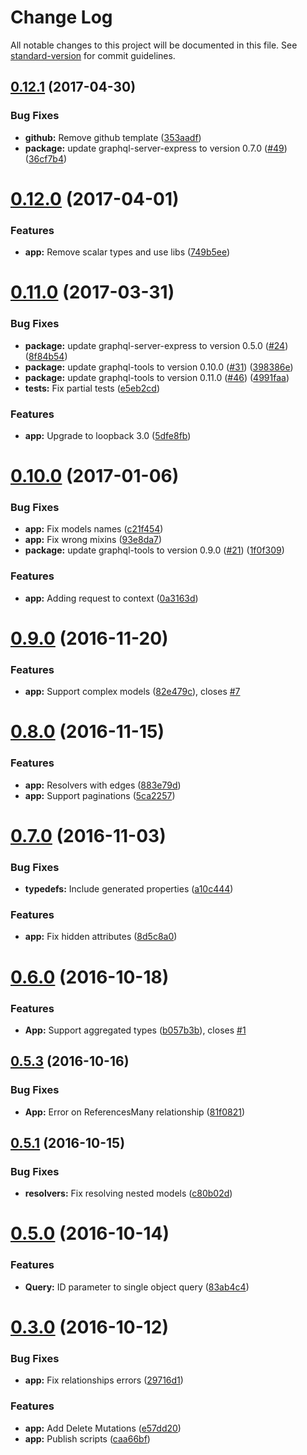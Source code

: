 # Change Log

All notable changes to this project will be documented in this file. See [standard-version](https://github.com/conventional-changelog/standard-version) for commit guidelines.

<a name="0.12.1"></a>
## [0.12.1](https://github.com/tallyb/loopback-graphql/compare/v0.12.0...v0.12.1) (2017-04-30)


### Bug Fixes

* **github:** Remove github template ([353aadf](https://github.com/tallyb/loopback-graphql/commit/353aadf))
* **package:** update graphql-server-express to version 0.7.0 ([#49](https://github.com/tallyb/loopback-graphql/issues/49)) ([36cf7b4](https://github.com/tallyb/loopback-graphql/commit/36cf7b4))



<a name="0.12.0"></a>
# [0.12.0](https://github.com/tallyb/loopback-graphql/compare/v0.11.0...v0.12.0) (2017-04-01)


### Features

* **app:** Remove scalar types and use libs ([749b5ee](https://github.com/tallyb/loopback-graphql/commit/749b5ee))



<a name="0.11.0"></a>
# [0.11.0](https://github.com/tallyb/loopback-graphql/compare/v0.10.0...v0.11.0) (2017-03-31)


### Bug Fixes

* **package:** update graphql-server-express to version 0.5.0 ([#24](https://github.com/tallyb/loopback-graphql/issues/24)) ([8f84b54](https://github.com/tallyb/loopback-graphql/commit/8f84b54))
* **package:** update graphql-tools to version 0.10.0 ([#31](https://github.com/tallyb/loopback-graphql/issues/31)) ([398386e](https://github.com/tallyb/loopback-graphql/commit/398386e))
* **package:** update graphql-tools to version 0.11.0 ([#46](https://github.com/tallyb/loopback-graphql/issues/46)) ([4991faa](https://github.com/tallyb/loopback-graphql/commit/4991faa))
* **tests:** Fix partial tests ([e5eb2cd](https://github.com/tallyb/loopback-graphql/commit/e5eb2cd))


### Features

* **app:** Upgrade to loopback 3.0 ([5dfe8fb](https://github.com/tallyb/loopback-graphql/commit/5dfe8fb))



<a name="0.10.0"></a>
# [0.10.0](https://github.com/tallyb/loopback-graphql/compare/v0.9.0...v0.10.0) (2017-01-06)


### Bug Fixes

* **app:** Fix models names ([c21f454](https://github.com/tallyb/loopback-graphql/commit/c21f454))
* **app:** Fix wrong mixins ([93e8da7](https://github.com/tallyb/loopback-graphql/commit/93e8da7))
* **package:** update graphql-tools to version 0.9.0 ([#21](https://github.com/tallyb/loopback-graphql/issues/21)) ([1f0f309](https://github.com/tallyb/loopback-graphql/commit/1f0f309))


### Features

* **app:** Adding request to context ([0a3163d](https://github.com/tallyb/loopback-graphql/commit/0a3163d))



<a name="0.9.0"></a>
# [0.9.0](https://github.com/tallyb/loopback-graphql/compare/v0.8.0...v0.9.0) (2016-11-20)


### Features

* **app:** Support complex models ([82e479c](https://github.com/tallyb/loopback-graphql/commit/82e479c)), closes [#7](https://github.com/tallyb/loopback-graphql/issues/7)



<a name="0.8.0"></a>
# [0.8.0](https://github.com/tallyb/loopback-graphql/compare/v0.7.0...v0.8.0) (2016-11-15)


### Features

* **app:** Resolvers with edges ([883e79d](https://github.com/tallyb/loopback-graphql/commit/883e79d))
* **app:** Support paginations ([5ca2257](https://github.com/tallyb/loopback-graphql/commit/5ca2257))



<a name="0.7.0"></a>
# [0.7.0](https://github.com/tallyb/loopback-graphql/compare/v0.6.0...v0.7.0) (2016-11-03)


### Bug Fixes

* **typedefs:** Include generated properties ([a10c444](https://github.com/tallyb/loopback-graphql/commit/a10c444))


### Features

* **app:** Fix hidden attributes ([8d5c8a0](https://github.com/tallyb/loopback-graphql/commit/8d5c8a0))



<a name="0.6.0"></a>
# [0.6.0](https://github.com/tallyb/loopback-graphql/compare/v0.5.3...v0.6.0) (2016-10-18)


### Features

* **App:** Support aggregated types ([b057b3b](https://github.com/tallyb/loopback-graphql/commit/b057b3b)), closes [#1](https://github.com/tallyb/loopback-graphql/issues/1)



<a name="0.5.3"></a>
## [0.5.3](https://github.com/tallyb/loopback-graphql/compare/v0.5.2...v0.5.3) (2016-10-16)


### Bug Fixes

* **App:** Error on ReferencesMany relationship ([81f0821](https://github.com/tallyb/loopback-graphql/commit/81f0821))



<a name="0.5.1"></a>
## [0.5.1](https://github.com/tallyb/loopback-graphql/compare/v0.5.0...0.5.1) (2016-10-15)


### Bug Fixes

* **resolvers:** Fix resolving nested models ([c80b02d](https://github.com/tallyb/loopback-graphql/commit/c80b02d))



<a name="0.5.0"></a>
# [0.5.0](https://github.com/tallyb/loopback-graphql/compare/v0.3.0...v0.5.0) (2016-10-14)


### Features

* **Query:** ID parameter to single object query ([83ab4c4](https://github.com/tallyb/loopback-graphql/commit/83ab4c4))



<a name="0.3.0"></a>
# [0.3.0](https://github.com/tallyb/loopback-graphql/compare/v0.2.1...v0.3.0) (2016-10-12)


### Bug Fixes

* **app:** Fix relationships errors ([29716d1](https://github.com/tallyb/loopback-graphql/commit/29716d1))


### Features

* **app:** Add Delete Mutations ([e57dd20](https://github.com/tallyb/loopback-graphql/commit/e57dd20))
* **app:** Publish scripts ([caa66bf](https://github.com/tallyb/loopback-graphql/commit/caa66bf))
